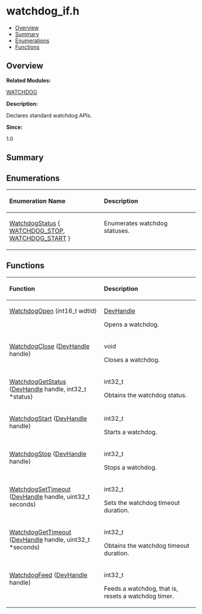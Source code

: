 # watchdog\_if.h<a name="ZH-CN_TOPIC_0000001055683462"></a>

-   [Overview](#section621015195165630)
-   [Summary](#section1204927856165630)
-   [Enumerations](#enum-members)
-   [Functions](#func-members)

## **Overview**<a name="section621015195165630"></a>

**Related Modules:**

[WATCHDOG](WATCHDOG.md)

**Description:**

Declares standard watchdog APIs. 

**Since:**

1.0

## **Summary**<a name="section1204927856165630"></a>

## Enumerations<a name="enum-members"></a>

<a name="table825080865165630"></a>
<table><thead align="left"><tr id="row2091199588165630"><th class="cellrowborder" valign="top" width="50%" id="mcps1.1.3.1.1"><p id="p2231881165630"><a name="p2231881165630"></a><a name="p2231881165630"></a>Enumeration Name</p>
</th>
<th class="cellrowborder" valign="top" width="50%" id="mcps1.1.3.1.2"><p id="p1092725775165630"><a name="p1092725775165630"></a><a name="p1092725775165630"></a>Description</p>
</th>
</tr>
</thead>
<tbody><tr id="row444866838165630"><td class="cellrowborder" valign="top" width="50%" headers="mcps1.1.3.1.1 "><p id="p178610170165630"><a name="p178610170165630"></a><a name="p178610170165630"></a><a href="WATCHDOG.md#ga3c77a35e1051e3f99238029519ac1954">WatchdogStatus</a> { <a href="WATCHDOG.md#gga3c77a35e1051e3f99238029519ac1954a2579c5f1c789b94d99988476031ec2a6">WATCHDOG_STOP</a>, <a href="WATCHDOG.md#gga3c77a35e1051e3f99238029519ac1954aec39073df0b03eb51cc0e17380b86c68">WATCHDOG_START</a> }</p>
</td>
<td class="cellrowborder" valign="top" width="50%" headers="mcps1.1.3.1.2 "><p id="p587086751165630"><a name="p587086751165630"></a><a name="p587086751165630"></a>Enumerates watchdog statuses. </p>
</td>
</tr>
</tbody>
</table>

## Functions<a name="func-members"></a>

<a name="table229890448165630"></a>
<table><thead align="left"><tr id="row1427995201165630"><th class="cellrowborder" valign="top" width="50%" id="mcps1.1.3.1.1"><p id="p812326772165630"><a name="p812326772165630"></a><a name="p812326772165630"></a>Function</p>
</th>
<th class="cellrowborder" valign="top" width="50%" id="mcps1.1.3.1.2"><p id="p1160344097165630"><a name="p1160344097165630"></a><a name="p1160344097165630"></a>Description</p>
</th>
</tr>
</thead>
<tbody><tr id="row509417781165630"><td class="cellrowborder" valign="top" width="50%" headers="mcps1.1.3.1.1 "><p id="p934776026165630"><a name="p934776026165630"></a><a name="p934776026165630"></a><a href="WATCHDOG.md#ga0a88b7f3b90bf528cdc8b7589b125e85">WatchdogOpen</a> (int16_t wdtId)</p>
</td>
<td class="cellrowborder" valign="top" width="50%" headers="mcps1.1.3.1.2 "><p id="p319317254165630"><a name="p319317254165630"></a><a name="p319317254165630"></a><a href="COMMON.md#gab8c2d38e46eec50bd097a27d3d8bf041">DevHandle</a> </p>
<p id="p1539604332165630"><a name="p1539604332165630"></a><a name="p1539604332165630"></a>Opens a watchdog. </p>
</td>
</tr>
<tr id="row1501355297165630"><td class="cellrowborder" valign="top" width="50%" headers="mcps1.1.3.1.1 "><p id="p176047536165630"><a name="p176047536165630"></a><a name="p176047536165630"></a><a href="WATCHDOG.md#ga9ba18801b59154c986aef6bb5cc92bf5">WatchdogClose</a> (<a href="COMMON.md#gab8c2d38e46eec50bd097a27d3d8bf041">DevHandle</a> handle)</p>
</td>
<td class="cellrowborder" valign="top" width="50%" headers="mcps1.1.3.1.2 "><p id="p2057880685165630"><a name="p2057880685165630"></a><a name="p2057880685165630"></a>void </p>
<p id="p1323818443165630"><a name="p1323818443165630"></a><a name="p1323818443165630"></a>Closes a watchdog. </p>
</td>
</tr>
<tr id="row455587576165630"><td class="cellrowborder" valign="top" width="50%" headers="mcps1.1.3.1.1 "><p id="p1081223975165630"><a name="p1081223975165630"></a><a name="p1081223975165630"></a><a href="WATCHDOG.md#ga2fc274833b7dd18cc61209454d1fa82b">WatchdogGetStatus</a> (<a href="COMMON.md#gab8c2d38e46eec50bd097a27d3d8bf041">DevHandle</a> handle, int32_t *status)</p>
</td>
<td class="cellrowborder" valign="top" width="50%" headers="mcps1.1.3.1.2 "><p id="p1756185016165630"><a name="p1756185016165630"></a><a name="p1756185016165630"></a>int32_t </p>
<p id="p1515215565165630"><a name="p1515215565165630"></a><a name="p1515215565165630"></a>Obtains the watchdog status. </p>
</td>
</tr>
<tr id="row1627983185165630"><td class="cellrowborder" valign="top" width="50%" headers="mcps1.1.3.1.1 "><p id="p1273812904165630"><a name="p1273812904165630"></a><a name="p1273812904165630"></a><a href="WATCHDOG.md#ga6d15226fbc2fe5da184decb6370b0122">WatchdogStart</a> (<a href="COMMON.md#gab8c2d38e46eec50bd097a27d3d8bf041">DevHandle</a> handle)</p>
</td>
<td class="cellrowborder" valign="top" width="50%" headers="mcps1.1.3.1.2 "><p id="p1088245960165630"><a name="p1088245960165630"></a><a name="p1088245960165630"></a>int32_t </p>
<p id="p1383540761165630"><a name="p1383540761165630"></a><a name="p1383540761165630"></a>Starts a watchdog. </p>
</td>
</tr>
<tr id="row2129379227165630"><td class="cellrowborder" valign="top" width="50%" headers="mcps1.1.3.1.1 "><p id="p642612523165630"><a name="p642612523165630"></a><a name="p642612523165630"></a><a href="WATCHDOG.md#gac41a51b5d663f7963c06cb1241d50239">WatchdogStop</a> (<a href="COMMON.md#gab8c2d38e46eec50bd097a27d3d8bf041">DevHandle</a> handle)</p>
</td>
<td class="cellrowborder" valign="top" width="50%" headers="mcps1.1.3.1.2 "><p id="p176490856165630"><a name="p176490856165630"></a><a name="p176490856165630"></a>int32_t </p>
<p id="p1513724784165630"><a name="p1513724784165630"></a><a name="p1513724784165630"></a>Stops a watchdog. </p>
</td>
</tr>
<tr id="row865252767165630"><td class="cellrowborder" valign="top" width="50%" headers="mcps1.1.3.1.1 "><p id="p2124903609165630"><a name="p2124903609165630"></a><a name="p2124903609165630"></a><a href="WATCHDOG.md#ga508bea0dac2cac12b0819bb7af81e628">WatchdogSetTimeout</a> (<a href="COMMON.md#gab8c2d38e46eec50bd097a27d3d8bf041">DevHandle</a> handle, uint32_t seconds)</p>
</td>
<td class="cellrowborder" valign="top" width="50%" headers="mcps1.1.3.1.2 "><p id="p339565497165630"><a name="p339565497165630"></a><a name="p339565497165630"></a>int32_t </p>
<p id="p1806783831165630"><a name="p1806783831165630"></a><a name="p1806783831165630"></a>Sets the watchdog timeout duration. </p>
</td>
</tr>
<tr id="row1699053662165630"><td class="cellrowborder" valign="top" width="50%" headers="mcps1.1.3.1.1 "><p id="p1560328087165630"><a name="p1560328087165630"></a><a name="p1560328087165630"></a><a href="WATCHDOG.md#ga525602b8cacd030fb1630ea07f2a5b07">WatchdogGetTimeout</a> (<a href="COMMON.md#gab8c2d38e46eec50bd097a27d3d8bf041">DevHandle</a> handle, uint32_t *seconds)</p>
</td>
<td class="cellrowborder" valign="top" width="50%" headers="mcps1.1.3.1.2 "><p id="p595167111165630"><a name="p595167111165630"></a><a name="p595167111165630"></a>int32_t </p>
<p id="p1314559535165630"><a name="p1314559535165630"></a><a name="p1314559535165630"></a>Obtains the watchdog timeout duration. </p>
</td>
</tr>
<tr id="row67496957165630"><td class="cellrowborder" valign="top" width="50%" headers="mcps1.1.3.1.1 "><p id="p221364271165630"><a name="p221364271165630"></a><a name="p221364271165630"></a><a href="WATCHDOG.md#ga32e7d3939e8682e52502d9112ad6732a">WatchdogFeed</a> (<a href="COMMON.md#gab8c2d38e46eec50bd097a27d3d8bf041">DevHandle</a> handle)</p>
</td>
<td class="cellrowborder" valign="top" width="50%" headers="mcps1.1.3.1.2 "><p id="p428778222165630"><a name="p428778222165630"></a><a name="p428778222165630"></a>int32_t </p>
<p id="p372344503165630"><a name="p372344503165630"></a><a name="p372344503165630"></a>Feeds a watchdog, that is, resets a watchdog timer. </p>
</td>
</tr>
</tbody>
</table>

